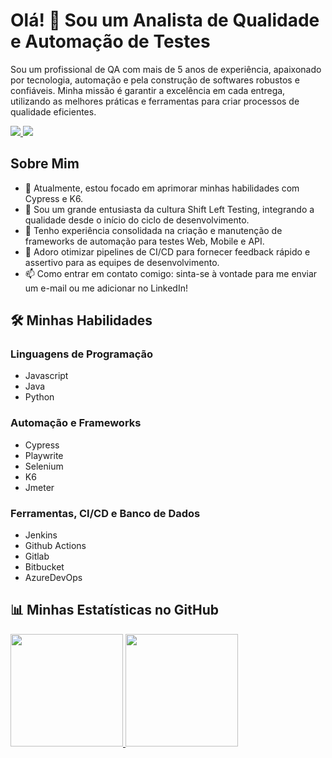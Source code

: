# Olá! 👋 Sou um Analista de Qualidade e Automação de Testes
Sou um profissional de QA com mais de 5 anos de experiência, apaixonado por tecnologia, automação e pela construção de softwares robustos e confiáveis. Minha missão é garantir a excelência em cada entrega, utilizando as melhores práticas e ferramentas para criar processos de qualidade eficientes.

<a href="mailto:gcostadev@gmail.com" target="_blank">
  <img src="https://img.shields.io/badge/Gmail-D14836?style=for-the-badge&logo=gmail&logoColor=white" />
</a>
<a href="https://www.linkedin.com/in/gabrielmattosqa/" target="_blank">
  <img src="https://img.shields.io/badge/LinkedIn-0077B5?style=for-the-badge&logo=linkedin&logoColor=white" />
</a>

## Sobre Mim
- 🔭 Atualmente, estou focado em aprimorar minhas habilidades com Cypress e K6.
- 🌱 Sou um grande entusiasta da cultura Shift Left Testing, integrando a qualidade desde o início do ciclo de desenvolvimento.
- 💬 Tenho experiência consolidada na criação e manutenção de frameworks de automação para testes Web, Mobile e API.
- 🚀 Adoro otimizar pipelines de CI/CD para fornecer feedback rápido e assertivo para as equipes de desenvolvimento.
- 📫 Como entrar em contato comigo: sinta-se à vontade para me enviar um e-mail ou me adicionar no LinkedIn!

## 🛠️ Minhas Habilidades
### Linguagens de Programação
- Javascript
- Java
- Python
### Automação e Frameworks
- Cypress
- Playwrite
- Selenium
- K6
- Jmeter
### Ferramentas, CI/CD e Banco de Dados
- Jenkins
- Github Actions
- Gitlab
- Bitbucket
- AzureDevOps

## 📊 Minhas Estatísticas no GitHub
<div>
  <a href="https://github.com/ga-pessoal">
  <img loading="lazy" height="180em" src="https://github-readme-stats.vercel.app/api/top-langs/?username=ga-pessoal&layout=compact&langs_count=7&theme=cobalt"/>
  <img loading="lazy" height="180em" src="https://github-readme-stats.vercel.app/api?username=ga-pessoal&show_icons=true&theme=cobalt&include_all_commits=true&count_private=true"/>
</div>

